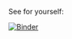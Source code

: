 See for yourself:

[![Binder](https://mybinder.org/badge_logo.svg)](https://mybinder.org/v2/gh/nicolaegues/visualise-activations/HEAD?urlpath=%2Fvoila%2Frender%2Fmodel_visualisation.ipynb)

